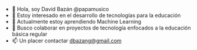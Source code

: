 - 👋 Hola, soy David Bazán @papamusico
- 👀 Estoy interesado en el desarrollo de tecnologías para la educación
- 🌱 Actualmente estoy aprendiendo Machine Learning
- 💞️ Busco colaborar en proyectos de tecnología enfocados a la educación básica regular
- 📫 Un placer contactar dbazang@gmail.com

<!---
/quiensoy is a ✨ special ✨ repository because its `README.md` (this file) appears on your GitHub profile.
You can click the Preview link to take a look at your changes.
--->
